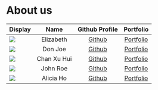 # About us

Display | Name | Github Profile | Portfolio 
--------|:----:|:--------------:|:---------:
![](https://via.placeholder.com/100.png?text=Photo) | Elizabeth | [Github](https://github.com/) | [Portfolio](docs/team/johndoe.md)
![](https://via.placeholder.com/100.png?text=Photo) | Don Joe | [Github](https://github.com/) | [Portfolio](docs/team/johndoe.md)
![](https://via.placeholder.com/100.png?text=Photo) | Chan Xu Hui | [Github](https://github.com/) | [Portfolio](docs/team/johndoe.md)
![](https://via.placeholder.com/100.png?text=Photo) | John Roe | [Github](https://github.com/) | [Portfolio](docs/team/johndoe.md)
![](https://via.placeholder.com/100.png?text=Photo) | Alicia Ho | [Github](https://github.com/) | [Portfolio](docs/team/johndoe.md)
